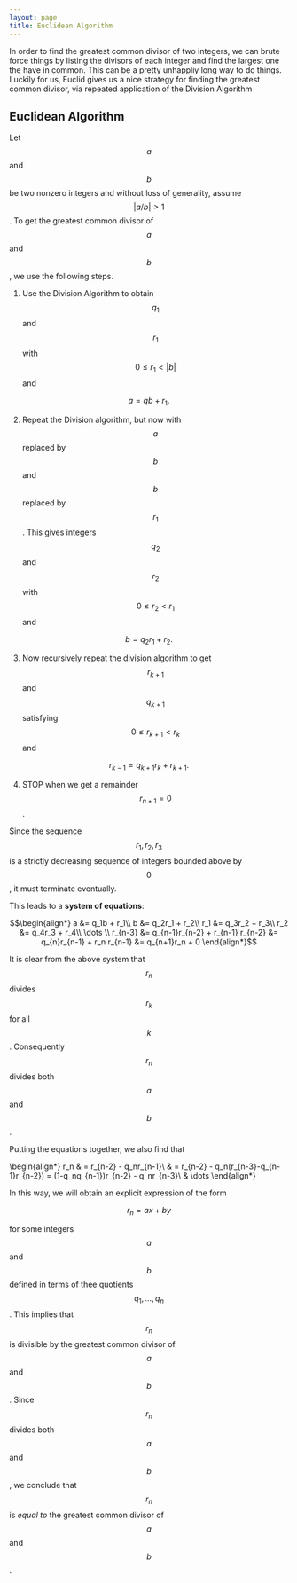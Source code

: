```yaml
---
layout: page
title: Euclidean Algorithm
---
```


In order to find the greatest common divisor of two integers, we can brute force things by listing the divisors of each integer and find the largest one the have in common.
This can be a pretty unhappliy long way to do things.
Luckily for us, Euclid gives us a nice strategy for finding the greatest common divisor, via repeated application of the Division Algorithm

## Euclidean Algorithm

Let $$a$$ and $$b$$ be two nonzero integers and without loss of generality, assume $$\lvert a/b\rvert > 1$$.
To get the greatest common divisor of $$a$$ and $$b$$, we use the following steps.

1. Use the Division Algorithm to obtain $$q_1$$ and $$r_1$$ with $$0\leq r_1 < \lvert b\rvert$$ and

$$a = qb + r_1.$$

2. Repeat the Division algorithm, but now with $$a$$ replaced by $$b$$ and $$b$$ replaced by $$r_1$$.  This gives integers $$q_2$$ and $$r_2$$ with $$0\leq r_2 < r_1$$ and

$$b = q_2r_1 + r_2.$$

3. Now recursively repeat the division algorithm to get $$r_{k+1}$$ and $$q_{k+1}$$ satisfying $$0\leq r_{k+1} < r_k$$ and

$$r_{k-1} = q_{k+1}r_k + r_{k+1}.$$

4. STOP when we get a remainder $$r_{n+1} = 0$$.

Since the sequence $$r_1,r_2,r_3$$ is a strictly decreasing sequence of integers bounded above by $$0$$, it must terminate eventually.

This leads to a **system of equations**:

$$\begin{align*}
a   &= q_1b + r_1\\
b   &= q_2r_1 + r_2\\
r_1 &= q_3r_2 + r_3\\
r_2 &= q_4r_3 + r_4\\
\dots \\
r_{n-3} &= q_{n-1}r_{n-2} + r_{n-1}
r_{n-2} &= q_{n}r_{n-1} + r_n
r_{n-1} &= q_{n+1}r_n + 0
\end{align*}$$

It is clear from the above system that $$r_n$$ divides $$r_k$$ for all $$k$$.  Consequently $$r_n$$ divides both $$a$$ and $$b$$.

Putting the equations together, we also find that

\begin{align*}
r_n
  & = r_{n-2} - q_nr_{n-1}\\
  & = r_{n-2} - q_n(r_{n-3}-q_{n-1}r_{n-2}) = (1-q_nq_{n-1})r_{n-2} - q_nr_{n-3}\\
  & \dots
\end{align*}

In this way, we will obtain an explicit expression of the form

$$r_n = ax + by$$

for some integers $$a$$ and $$b$$ defined in terms of thee quotients $$q_1,\dots, q_n$$.
This implies that $$r_n$$ is divisible by the greatest common divisor of $$a$$ and $$b$$.
Since $$r_n$$ divides both $$a$$ and $$b$$, we conclude that $$r_n$$ is *equal to* the greatest common divisor of $$a$$ and $$b$$.




